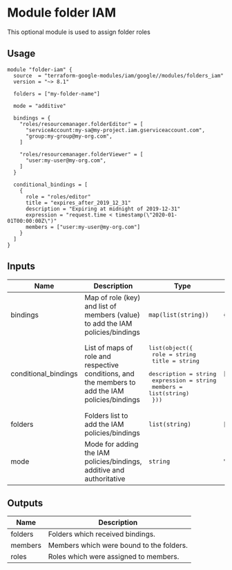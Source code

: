 # Module folder IAM

This optional module is used to assign folder roles

## Usage

```hcl
module "folder-iam" {
  source  = "terraform-google-modules/iam/google//modules/folders_iam"
  version = "~> 8.1"

  folders = ["my-folder-name"]

  mode = "additive"

  bindings = {
    "roles/resourcemanager.folderEditor" = [
      "serviceAccount:my-sa@my-project.iam.gserviceaccount.com",
      "group:my-group@my-org.com",
    ]

    "roles/resourcemanager.folderViewer" = [
      "user:my-user@my-org.com",
    ]
  }

  conditional_bindings = [
    {
      role = "roles/editor"
      title = "expires_after_2019_12_31"
      description = "Expiring at midnight of 2019-12-31"
      expression = "request.time < timestamp(\"2020-01-01T00:00:00Z\")"
      members = ["user:my-user@my-org.com"]
    }
  ]
}
```

<!-- BEGINNING OF PRE-COMMIT-TERRAFORM DOCS HOOK -->
## Inputs

| Name | Description | Type | Default | Required |
|------|-------------|------|---------|:--------:|
| bindings | Map of role (key) and list of members (value) to add the IAM policies/bindings | `map(list(string))` | `{}` | no |
| conditional\_bindings | List of maps of role and respective conditions, and the members to add the IAM policies/bindings | <pre>list(object({<br>    role        = string<br>    title       = string<br>    description = string<br>    expression  = string<br>    members     = list(string)<br>  }))</pre> | `[]` | no |
| folders | Folders list to add the IAM policies/bindings | `list(string)` | `[]` | no |
| mode | Mode for adding the IAM policies/bindings, additive and authoritative | `string` | `"additive"` | no |

## Outputs

| Name | Description |
|------|-------------|
| folders | Folders which received bindings. |
| members | Members which were bound to the folders. |
| roles | Roles which were assigned to members. |

<!-- END OF PRE-COMMIT-TERRAFORM DOCS HOOK -->
